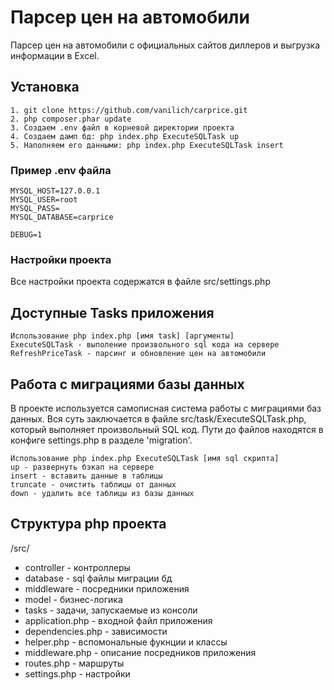 # Парсер цен на автомобили

Парсер цен на автомобили с официальных сайтов диллеров и выгрузка информации в Excel.

## Установка

```
1. git clone https://github.com/vanilich/carprice.git
2. php composer.phar update
3. Создаем .env файл в корневой директории проекта
4. Создаем дамп бд: php index.php ExecuteSQLTask up
5. Наполняем его данными: php index.php ExecuteSQLTask insert
```

### Пример .env файла

```
MYSQL_HOST=127.0.0.1
MYSQL_USER=root
MYSQL_PASS=
MYSQL_DATABASE=carprice

DEBUG=1
```

### Настройки проекта

Все настройки проекта содержатся в файле src/settings.php


## Доступные Tasks приложения

```
Использование php index.php [имя task] [аргументы]
ExecuteSQLTask - выполение произвольного sql кода на сервере
RefreshPriceTask - парсинг и обновление цен на автомобили
```

## Работа с миграциями базы данных

В проекте используется самописная система работы с миграциями баз данных. 
Вся суть заключается в файле src/task/ExecuteSQLTask.php, который выполняет произвольный SQL код. Пути до файлов находятся в конфиге settings.php в разделе 'migration'.

```
Использование php index.php ExecuteSQLTask [имя sql скрипта]
up - развернуть бэкап на сервере
insert - вставить данные в таблицы
truncate - очистить таблицы от данных
down - удалить все таблицы из базы данных
```

## Структура php проекта

/src/

* controller - контроллеры
* database - sql файлы миграции бд
* middleware - посредники приложения
* model - бизнес-логика
* tasks - задачи, запускаемые из консоли
* application.php - входной файл приложения
* dependencies.php - зависимости
* helper.php - вспомональные фукнции и классы
* middleware.php - описание посредников приложения
* routes.php - маршруты
* settings.php - настройки
